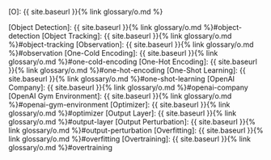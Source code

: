 [O]: {{ site.baseurl }}{% link glossary/o.md %}

[Object Detection]: {{ site.baseurl }}{% link glossary/o.md %}#object-detection
[Object Tracking]: {{ site.baseurl }}{% link glossary/o.md %}#object-tracking
[Observation]: {{ site.baseurl }}{% link glossary/o.md %}#observation
[One-Cold Encoding]: {{ site.baseurl }}{% link glossary/o.md %}#one-cold-encoding
[One-Hot Encoding]: {{ site.baseurl }}{% link glossary/o.md %}#one-hot-encoding
[One-Shot Learning]: {{ site.baseurl }}{% link glossary/o.md %}#one-shot-learning
[OpenAI Company]: {{ site.baseurl }}{% link glossary/o.md %}#openai-company
[OpenAI Gym Environment]: {{ site.baseurl }}{% link glossary/o.md %}#openai-gym-environment
[Optimizer]: {{ site.baseurl }}{% link glossary/o.md %}#optimizer
[Output Layer]: {{ site.baseurl }}{% link glossary/o.md %}#output-layer
[Output Perturbation]: {{ site.baseurl }}{% link glossary/o.md %}#output-perturbation
[Overfitting]: {{ site.baseurl }}{% link glossary/o.md %}#overfitting
[Overtraining]: {{ site.baseurl }}{% link glossary/o.md %}#overtraining
